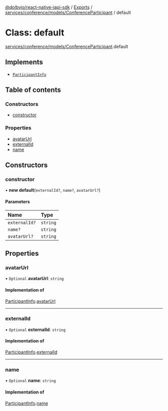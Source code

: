 [@dolbyio/react-native-iapi-sdk](../README.md) / [Exports](../modules.md) / [services/conference/models/ConferenceParticipant](../modules/services_conference_models_ConferenceParticipant.md) / default

# Class: default

[services/conference/models/ConferenceParticipant](../modules/services_conference_models_ConferenceParticipant.md).default

## Implements

- [`ParticipantInfo`](../interfaces/services_conference_models_ConferenceParticipant.ParticipantInfo.md)

## Table of contents

### Constructors

- [constructor](services_conference_models_ConferenceParticipant.default.md#constructor)

### Properties

- [avatarUrl](services_conference_models_ConferenceParticipant.default.md#avatarurl)
- [externalId](services_conference_models_ConferenceParticipant.default.md#externalid)
- [name](services_conference_models_ConferenceParticipant.default.md#name)

## Constructors

### constructor

• **new default**(`externalId?`, `name?`, `avatarUrl?`)

#### Parameters

| Name | Type |
| :------ | :------ |
| `externalId?` | `string` |
| `name?` | `string` |
| `avatarUrl?` | `string` |

## Properties

### avatarUrl

• `Optional` **avatarUrl**: `string`

#### Implementation of

[ParticipantInfo](../interfaces/services_conference_models_ConferenceParticipant.ParticipantInfo.md).[avatarUrl](../interfaces/services_conference_models_ConferenceParticipant.ParticipantInfo.md#avatarurl)

___

### externalId

• `Optional` **externalId**: `string`

#### Implementation of

[ParticipantInfo](../interfaces/services_conference_models_ConferenceParticipant.ParticipantInfo.md).[externalId](../interfaces/services_conference_models_ConferenceParticipant.ParticipantInfo.md#externalid)

___

### name

• `Optional` **name**: `string`

#### Implementation of

[ParticipantInfo](../interfaces/services_conference_models_ConferenceParticipant.ParticipantInfo.md).[name](../interfaces/services_conference_models_ConferenceParticipant.ParticipantInfo.md#name)
